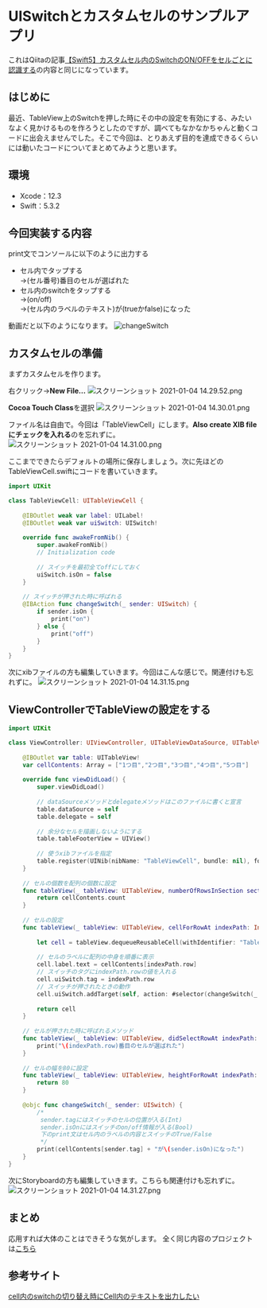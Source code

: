 # UISwitchとカスタムセルのサンプルアプリ

これはQiitaの記事[【Swift5】カスタムセル内のSwitchのON/OFFをセルごとに認識する](https://qiita.com/leo_rabbit30/items/1637e20fc62841ff68db)の内容と同じになっています。

## はじめに
最近、TableView上のSwitchを押した時にその中の設定を有効にする、みたいなよく見かけるものを作ろうとしたのですが、調べてもなかなかちゃんと動くコードに出会えませんでした。そこで今回は、とりあえず目的を達成できるくらいには動いたコードについてまとめてみようと思います。

## 環境
- Xcode：12.3
- Swift：5.3.2

## 今回実装する内容
print文でコンソールに以下のように出力する

- セル内でタップする  
→(セル番号)番目のセルが選ばれた
- セル内のswitchをタップする  
→(on/off)  
→(セル内のラベルのテキスト)が(trueかfalse)になった

動画だと以下のようになります。
![changeSwitch](https://user-images.githubusercontent.com/40350775/103522037-1e5b0880-4ebd-11eb-98c3-0a12daa78436.gif)

## カスタムセルの準備
まずカスタムセルを作ります。

右クリック→**New File...**
![スクリーンショット 2021-01-04 14.29.52.png](https://qiita-image-store.s3.ap-northeast-1.amazonaws.com/0/393540/7907bfed-0bb4-ba82-7faa-381d9c4425a9.png)

**Cocoa Touch Class**を選択
![スクリーンショット 2021-01-04 14.30.01.png](https://qiita-image-store.s3.ap-northeast-1.amazonaws.com/0/393540/8e687cb8-6fea-3995-29c5-b794e754cb38.png)

ファイル名は自由で。今回は「TableViewCell」にします。**Also create XIB fileにチェックを入れる**のを忘れずに。
![スクリーンショット 2021-01-04 14.31.00.png](https://qiita-image-store.s3.ap-northeast-1.amazonaws.com/0/393540/f8dfc2ec-7b8d-cd78-ae55-fe28e4a11329.png)

ここまでできたらデフォルトの場所に保存しましょう。次に先ほどのTableViewCell.swiftにコードを書いていきます。

```swift:TableViewCell.swift
import UIKit

class TableViewCell: UITableViewCell {
    
    @IBOutlet weak var label: UILabel!
    @IBOutlet weak var uiSwitch: UISwitch!
    
    override func awakeFromNib() {
        super.awakeFromNib()
        // Initialization code
        
        // スイッチを最初全てoffにしておく
        uiSwitch.isOn = false
    }
    
    // スイッチが押された時に呼ばれる
    @IBAction func changeSwitch(_ sender: UISwitch) {
        if sender.isOn {
            print("on")
        } else {
            print("off")
        }
    }
}
```

次にxibファイルの方も編集していきます。今回はこんな感じで。関連付けも忘れずに。
![スクリーンショット 2021-01-04 14.31.15.png](https://qiita-image-store.s3.ap-northeast-1.amazonaws.com/0/393540/38a3ab48-f8af-b07b-d423-281a804b2f77.png)

## ViewControllerでTableViewの設定をする

```swift:ViewController.swift
import UIKit

class ViewController: UIViewController, UITableViewDataSource, UITableViewDelegate {
    
    @IBOutlet var table: UITableView!
    var cellContents: Array = ["1つ目","2つ目","3つ目","4つ目","5つ目"]
    
    override func viewDidLoad() {
        super.viewDidLoad()
        
        // dataSourceメソッドとdelegateメソッドはこのファイルに書くと宣言
        table.dataSource = self
        table.delegate = self
        
        // 余分なセルを描画しないようにする
        table.tableFooterView = UIView()
        
        // 使うxibファイルを指定
        table.register(UINib(nibName: "TableViewCell", bundle: nil), forCellReuseIdentifier: "TableViewCell")
    }
    
    // セルの個数を配列の個数に設定
    func tableView(_ tableView: UITableView, numberOfRowsInSection section: Int) -> Int {
        return cellContents.count
    }
    
    // セルの設定
    func tableView(_ tableView: UITableView, cellForRowAt indexPath: IndexPath) -> UITableViewCell {
        
        let cell = tableView.dequeueReusableCell(withIdentifier: "TableViewCell") as! TableViewCell
        
        // セルのラベルに配列の中身を順番に表示
        cell.label.text = cellContents[indexPath.row]
        // スイッチのタグにindexPath.rowの値を入れる
        cell.uiSwitch.tag = indexPath.row
        // スイッチが押されたときの動作
        cell.uiSwitch.addTarget(self, action: #selector(changeSwitch(_:)), for: UIControl.Event.valueChanged)
        
        return cell
    }
    
    // セルが押された時に呼ばれるメソッド
    func tableView(_ tableView: UITableView, didSelectRowAt indexPath: IndexPath) {
        print("\(indexPath.row)番目のセルが選ばれた")
    }
    
    // セルの幅を80に設定
    func tableView(_ tableView: UITableView, heightForRowAt indexPath: IndexPath) -> CGFloat {
        return 80
    }
    
    @objc func changeSwitch(_ sender: UISwitch) {
        /*
         sender.tagにはスイッチのセルの位置が入る(Int)
         sender.isOnにはスイッチのon/off情報が入る(Bool)
         下のprint文はセル内のラベルの内容とスイッチのTrue/False
         */
        print(cellContents[sender.tag] + "が\(sender.isOn)になった")
    }
}

```

次にStoryboardの方も編集していきます。こちらも関連付けも忘れずに。
![スクリーンショット 2021-01-04 14.31.27.png](https://qiita-image-store.s3.ap-northeast-1.amazonaws.com/0/393540/f77b5d3e-7b66-a4b0-e965-7fc2347d6a07.png)

## まとめ

応用すれば大体のことはできそうな気がします。
全く同じ内容のプロジェクトは[こちら](https://github.com/leo-30/switchChange)

## 参考サイト
[cell内のswitchの切り替え時にCell内のテキストを出力したい](https://teratail.com/questions/176704)
